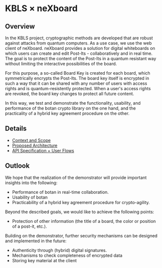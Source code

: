 # KBLS × neXboard

## Overview

In the KBLS project, cryptographic methods are developed that are robust against attacks from quantum computers. As a use case, we use the web client of neXboard. neXboard provides a solution for digital whiteboards on which users can create and edit Post-Its - collaboratively and in real time. The goal is to protect the content of the Post-Its in a quantum resistant way without limiting the interactive possibilities of the board.

For this purpose, a so-called Board Key is created for each board, which symmetrically encrypts the Post-Its. The board key itself is encrypted in such a way that it can be shared with any number of users with access rights and is quantum-resistently protected. When a user's access rights are revoked, the board key changes to protect all future content.

In this way, we test and demonstrate the functionality, usability, and performance of the botan crypto library on the one hand, and the practicality of a hybrid key agreement procedure on the other.


## Details

* [Context and Scope](./Context-and-Scope.md)
* [Proposed Architecture](./Proposed-Architecture.md)
* [API Specification + User Flows](API-Specification+User-Flows.md)

## Outlook

We hope that the realization of the demonstrator will provide important insights into the following:
* Performance of botan in real-time collaboration.
* Usability of botan
* Practicability of a hybrid key agreement procedure for crypto-agility.

Beyond the described goals, we would like to achieve the following points:
* Protection of other information (the title of a board, the color or position of a post-it, etc.).

Building on the demonstrator, further security mechanisms can be designed and implemented in the future:
* Authenticity through (hybrid) digital signatures.
* Mechanisms to check completeness of encrypted data
* Storing key material at the client
